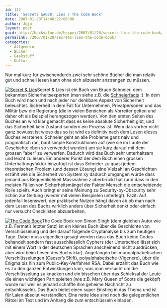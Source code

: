 ```yaml
---
id: 132
title: 'Secrets &#038; Lies / The Code Book'
date: 2007-01-20T14:46:22+00:00
author: Jojo
layout: post
guid: http://hackvalue.de/heipei/2007/01/20/secrets-lies-the-code-book/
permalink: /2007/01/20/secrets-lies-the-code-book/
categories:
  - Allgemein
  - Bücher
  - Geekstuff
  - Kultur
---
```

Nur mal kurz für zwischendurch zwei sehr schöne Bücher die man relativ gut und schnell lesen kann ohne sich allzusehr anstrengen zu müssen.
  
[<img src="/weblog/secrets_lies_schneier.jpg" alt="Secret &#038; Lies" class="alignleft" />](http://www.amazon.de/Secrets-Digital-Security-Networked-World/dp/0471453803/)Secret & Lies ist ein Buch von Bruce Schneier, dem bekannten Sicherheitsexperten (man siehe z.B. die [Schneierfacts](http://geekz.co.uk/schneierfacts/) ;). In dem Buch wird nach und nach jeder nur denkbare Aspekt von Sicherheit beleuchtet. Sicherheit in dem Fall für Unternehmen, Privatpersonen und das Militär bzw die Regierung (die in vielen Bereichen als Vorreiter gelten und daher oft als Beispiel herangezogen werden). Von den ersten Seiten des Buches an wird klar gemacht dass es keine absolute Sicherheit gibt, und das Sicherheit kein Zustand sondern ein Prozess ist. Wem das vorher nicht ganz bewusst ist wieso das so ist wird es definitiv nach dem Lesen dieses Buches verstehen. Schneier geht an alle Probleme ganz naiv und pragmatisch ran, baut simple Konstruktionen auf (wie sie im Laufe der Geschichte eben so verwendet wurden) um sie kurz darauf mit dem grossen &#8220;aber&#8221; zu verwerfen. Dadurch wird das Buch sehr unterhaltsam und leicht zu lesen. Ein anderer Punkt der dem Buch einen grossen Unterhaltungsfaktor hinzufügt ist dass Schneier zu quasi jedem theoretischen Problem (und dessen Lösung) eine Vielzahl an Geschichten erzählt wie die Sicherheit von System xy dadurch umgangen wurde dass jemand aus Bequemlichkeit Massnahme z überbrückt hat (und dass in den meisten Fällen von Sicherheitsmängel der Faktor Mensch die entscheidende Rolle spielt). Auch bringt er seine Meinung zu Security-by-Obscurity sehr schön zur Geltung (wieder mit vielen Beispielen unterlegt). Fazit: Auf jedenfall lesenswert, der praktische Nutzen hängt davon ab ob man nach dem Lesen des Buchs wirklich anders über Sicherheit denkt oder einfach nur versucht Checklisten abzuarbeiten.
  
[<img src="/weblog/the_code_book.jpg" alt="The Code Book" class="alignleft" />](http://www.amazon.de/Code-Book-Make-Break-Crack/dp/0385730624/)The Code Book von Simon Singh (dem gleichen Autor wie z.B. Fermat&#8217;s letzter Satz) ist ein kleines Buch über die Geschichte von Verschlüsselung und der darauf folgende Cryptanalyse bis zum heutigen Tage. Dabei muss eigentlich gesagt werden dass das Buch keine Codes behandelt sondern fast ausschliesslich Cyphers (der Unterschied lässt sich mit einem Wort in der deutschen Sprachen anscheinend nicht ausdrücken, aber wird beim Lesen des Buchs klar). Angefangen bei monoalphabetischen Verschlüsselungen (Caeser&#8217;s Shift), polyalphabetische (Vigenere), über die Enigma bis hin zum Public-Key-Verfahren RSA. Dabei erzählt das Buch wie es zu den ganzen Entwicklungen kam, was man versucht um die Verschlüsselung zu knacken und ein bisschen über das Schicksal der Leute die einen wichtigen Part spielten (wie z.B. Mary Queen of Scots die geköpft wurde nur weil es jemand schaffte ihre geheime Nachricht zu entschlüsseln). Das Buch bietet einen super Einstieg in das Thema und ist für Laien absolut verständlich. Eine nette Idee sind noch die gelegentlichen Rätsel im Text und im Anhang die zum entschlüsseln einladen.